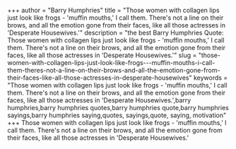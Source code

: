 +++
author = "Barry Humphries"
title = "Those women with collagen lips just look like frogs - 'muffin mouths,' I call them. There's not a line on their brows, and all the emotion gone from their faces, like all those actresses in 'Desperate Housewives.'"
description = "the best Barry Humphries Quote: Those women with collagen lips just look like frogs - 'muffin mouths,' I call them. There's not a line on their brows, and all the emotion gone from their faces, like all those actresses in 'Desperate Housewives.'"
slug = "those-women-with-collagen-lips-just-look-like-frogs---muffin-mouths-i-call-them-theres-not-a-line-on-their-brows-and-all-the-emotion-gone-from-their-faces-like-all-those-actresses-in-desperate-housewives"
keywords = "Those women with collagen lips just look like frogs - 'muffin mouths,' I call them. There's not a line on their brows, and all the emotion gone from their faces, like all those actresses in 'Desperate Housewives.',barry humphries,barry humphries quotes,barry humphries quote,barry humphries sayings,barry humphries saying,quotes, sayings,quote, saying, motivation"
+++
Those women with collagen lips just look like frogs - 'muffin mouths,' I call them. There's not a line on their brows, and all the emotion gone from their faces, like all those actresses in 'Desperate Housewives.'
